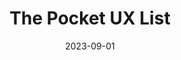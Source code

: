 ---
title: The Pocket UX List
date: 2023-09-01
description: 
link: https://github.com/rubymorillo/pocket-ux-list
pricing: 
tags: 
- User experience
- Tools
categories: 
- Content
---